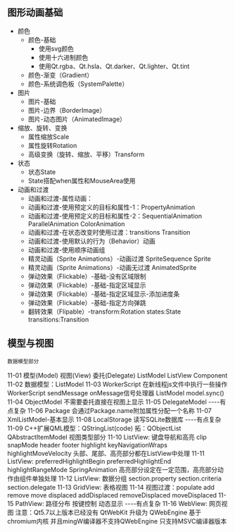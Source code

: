 ## 图形动画基础
- 颜色
  - 颜色-基础
    - 使用svg颜色
    - 使用十六进制颜色
    - 使用Qt.rgba、Qt.hsla、Qt.darker、Qt.lighter、Qt.tint
  - 颜色-渐变（Gradient）
  - 颜色-系统调色板（SystemPalette）
- 图片
  - 图片-基础
  - 图片-边界（BorderImage）
  - 图片-动态图片（AnimatedImage）
- 缩放、旋转、变换
  - 属性缩放Scale
  - 属性旋转Rotation
  - 高级变换（旋转、缩放、平移）Transform
- 状态
  - 状态State
  - State搭配when属性和MouseArea使用
- 动画和过渡
  - 动画和过渡-属性动画：
  - 动画和过渡-使用预定义的目标和属性-1：PropertyAnimation
  - 动画和过渡-使用预定义的目标和属性-2：SequentialAnimation ParallelAnimation  ColorAnimation
  - 动画和过渡-在状态改变时使用过渡：transitions Transition
  - 动画和过渡-使用默认的行为（Behavior）动画
  - 动画和过渡-使用顺序动画组
  - 精灵动画（Sprite Animations）-动画过渡	SpriteSequence Sprite
  - 精灵动画（Sprite Animations）-动画无过渡 AnimatedSprite
  - 弹动效果（Flickable）-基础-没有区域限制
  - 弹动效果（Flickable）-基础-指定区域显示
  - 弹动效果（Flickable）-基础-指定区域显示-添加进度条
  - 弹动效果（Flickable）-基础-指定方向弹跳
  - 翻转效果（Flipable）-transform:Rotation states:State transitions:Transition


## 模型与视图
	数据模型部分
11-01	模型(Model) 视图(View) 委托(Delegate)
		ListModel ListView Component
11-02	数据模型：ListModel
11-03	WorkerScript 在新线程js文件中执行一些操作
		WorkerScript sendMessage onMessage信号处理器
		ListModel model.sync()
11-04	ObjectModel 不需要委托直接在视图上显示
11-05	DelegateModel 									----有点复杂
11-06	Package 会通过Package.name附加属性分配一个名称
11-07	XmlListModel-基本显示
11-08	LocalStorage 读写SQLite数据库					----有点复杂
11-09	C++扩展QML模型：QStringList(code) 拓：QObjectList QAbstractItemModel
	视图类型部分 
11-10	ListView: 键盘导航和高亮 clip snapMode header footer highlight  keyNavigationWraps highlightMoveVelocity
		头部、尾部、高亮部分都在ListView中处理
11-11	ListView: preferredHighlightBegin preferredHighlightEnd highlightRangeMode SpringAnimation
		高亮部分设定在一定范围，高亮部分动作由组件单独处理
11-12	ListView: 数据分组 section.property section.criteria section.delegate
11-13	GridView: 表格视图
11-14	视图过渡：populate add remove move displaced addDisplaced removeDisplaced moveDisplaced
11-15	PathView: 路径分布 按键控制 动态显示			----有点复杂
11-16	WebView:  网页视图 
		注意：Qt5.7以上版本已经没有 QtWebKit 升级为 QWebEngine 基于chromium内核
		并且mingW编译器不支持QWebEngine 只支持MSVC编译器版本